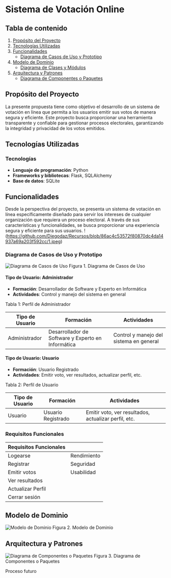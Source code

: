 # Sistema de Votación Online

## Tabla de contenido
1. [Propósito del Proyecto](#propósito-del-proyecto)
2. [Tecnologías Utilizadas](#tecnologías-utilizadas)
3. [Funcionalidades](#funcionalidades)
    - [Diagrama de Casos de Uso y Prototipo](#diagrama-de-casos-de-uso-y-prototipo)
4. [Modelo de Dominio](#modelo-de-dominio)
    - [Diagrama de Clases y Módulos](#diagrama-de-clases-y-módulos)
5. [Arquitectura y Patrones](#arquitectura-y-patrones)
    - [Diagrama de Componentes o Paquetes](#diagrama-de-componentes-o-paquetes)

## Propósito del Proyecto
La presente propuesta tiene como objetivo el desarrollo de un sistema de votación en línea que permita a los usuarios emitir sus votos de manera segura y eficiente. Este proyecto busca proporcionar una herramienta transparente y confiable para gestionar procesos electorales, garantizando la integridad y privacidad de los votos emitidos.

## Tecnologías Utilizadas
### Tecnologías
- **Lenguaje de programación**: Python
- **Frameworks y bibliotecas**: Flask, SQLAlchemy
- **Base de datos**: SQLite

## Funcionalidades
Desde la perspectiva del proyecto, se presenta un sistema de votación en línea específicamente diseñado para servir los intereses de cualquier organización que requiera un proceso electoral. A través de sus características y funcionalidades, se busca proporcionar una experiencia segura y eficiente para sus usuarios.
!(https://github.com/Diegodaz/Recursos/blob/86ac4c53572f80870dc4da14937a69a203f592cc/1.jpeg)
### Diagrama de Casos de Uso y Prototipo
![Diagrama de Casos de Uso](https://github.com/PaulJesusQM/SistemasDeEleccionOnline/issues/1#issue-2417612025)
Figura 1. Diagrama de Casos de Uso

#### Tipo de Usuario: Administrador
- **Formación**: Desarrollador de Software y Experto en Informática
- **Actividades**: Control y manejo del sistema en general

Tabla 1: Perfil de Administrador

| Tipo de Usuario | Formación | Actividades                       |
| --------------- | --------- | --------------------------------- |
| Administrador   | Desarrollador de Software y Experto en Informática | Control y manejo del sistema en general |

#### Tipo de Usuario: Usuario
- **Formación**: Usuario Registrado
- **Actividades**: Emitir voto, ver resultados, actualizar perfil, etc.

Tabla 2: Perfil de Usuario

| Tipo de Usuario | Formación        | Actividades                              |
| --------------- | ---------------- | ---------------------------------------- |
| Usuario         | Usuario Registrado | Emitir voto, ver resultados, actualizar perfil, etc. |

### Requisitos Funcionales

| Requisitos Funcionales |               |
| ---------------------- | ------------- |
| Logearse               | Rendimiento   |
| Registrar              | Seguridad     |
| Emitir votos           | Usabilidad    |
| Ver resultados         |               |
| Actualizar Perfil      |               |
| Cerrar sesión          |               |

## Modelo de Dominio
![Modelo de Dominio](URL_DE_TU_IMAGEN)
Figura 2. Modelo de Dominio

## Arquitectura y Patrones
![Diagrama de Componentes o Paquetes](URL_DE_TU_IMAGEN)
Figura 3. Diagrama de Componentes o Paquetes

Proceso futuro
